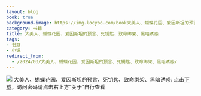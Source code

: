 ```yaml
---
layout: blog
book: true
background-image: https://img.locyoo.com/book大美人、蝴蝶花园、爱因斯坦的预言、死钥匙、致命绑架、黑暗诱惑.jpg
category: 书籍
title: 大美人、蝴蝶花园、爱因斯坦的预言、死钥匙、致命绑架、黑暗诱惑
tags:
- 书籍
- 小说
redirect_from:
  - /2024/03/大美人、蝴蝶花园、爱因斯坦的预言、死钥匙、致命绑架、黑暗诱惑/
---
```

![](https://img.locyoo.com/book大美人、蝴蝶花园、爱因斯坦的预言、死钥匙、致命绑架、黑暗诱惑.jpg)
大美人、蝴蝶花园、爱因斯坦的预言、死钥匙、致命绑架、黑暗诱惑: <a name = "ref1" href="https://url18.ctfile.com/f/50983618-1439915710-5aed0c?p=3619">点击下载</a>，访问密码请点击右上方“关于”自行查看